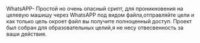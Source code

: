 WhatsAPP- Простой но очень опасный срипт, для проникновения на целевую машишу через WhatsAPP под видом файла,отправляйте цели и как только цель окроет файл вы получите полноценный доступ.
Проект был собран для образовательных целий,я не несу отвесвенность за ваши действия.
